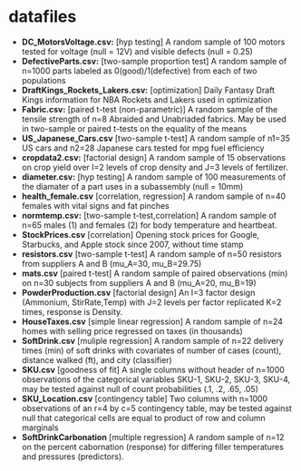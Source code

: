# datafiles

* **DC_MotorsVoltage.csv:** [hyp testing] A random sample of 100 motors tested for voltage (null = 12V) and visible defects (null = 0.25)
* **DefectiveParts.csv:** [two-sample proportion test] A random sample of n=1000 parts labeled as 0(good)/1(defective) from each of two populations
* **DraftKings_Rockets_Lakers.csv:** [optimization] Daily Fantasy Draft Kings information for NBA Rockets and Lakers used in optimization 
* **Fabric.csv:** [paired t-test (non-parametric)] A random sample of the tensile strength of n=8 Abraided and Unabriaded fabrics.  May be used in two-sample or paired t-tests on the equality of the means
* **US_Japanese_Cars.csv** [two-sample t-test] A random sample of n1=35 US cars and n2=28 Japanese cars tested for mpg fuel efficiency 
* **cropdata2.csv:** [factorial design] A random sample of 15 observations on crop yield over I=2 levels of crop density and J=3 levels of fertilizer. 
* **diameter.csv:** [hyp testing] A random sample of 100 measurements of the diamater of a part uses in a subassembly (null = 10mm)
* **health_female.csv** [correlation, regression] A random sample of n=40 females with vital signs and fat pinches
* **normtemp.csv:** [two-sample t-test,correlation] A random sample of n=65 males (1) and females (2) for body temperature and heartbeat.  
* **StockPrices.csv** [correlation] Opening stock prices for Google, Starbucks, and Apple stock since 2007, without time stamp
* **resistors.csv** [two-sample t-test] A random sample of n=50 resistors from suppliers A and B (mu_A=30, mu_B=29.75)
* **mats.csv** [paired t-test] A random sample of paired observations (min) on n=30 subjects from suppliers A and B (mu_A=20, mu_B=19)
* **PowderProduction.csv** [factorial design] An I=3 factor design (Ammonium, StirRate,Temp) with J=2 levels per factor replicated K=2 times, response is Density.  
* **HouseTaxes.csv** [simple linear regression] A random sample of n=24 homes with selling price regressed on taxes (in thousands) 
* **SoftDrink.csv** [muliple regression] A random sample of n=22 delivery times (min) of soft drinks with covariates of number of cases (count), distance walked (ft), and city (classifier)  
* **SKU.csv** [goodness of fit] A single columns without header of n=1000 observations of the categorical variables SKU-1, SKU-2, SKU-3, SKU-4, may be tested against null of count probabilities (.1, .2, .65, .05)
* **SKU_Location.csv** [contingency table] Two columns with n=1000 observations of an r=4 by c=5 contingency table, may be tested against null that categorical cells are equal to product of row and column marginals 
* **SoftDrinkCarbonation** [multiple regression]  A random sample of n=12 on the percent cabornation (response) for differing filler temperatures and pressures (predictors).
